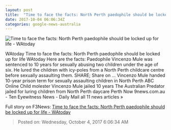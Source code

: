 ```yaml
---
layout: post
title:  "Time to face the facts: North Perth paedophile should be locked up for life - WAtoday"
date: 2017-10-04 06:06:34Z
categories: google-news-australia
---
```


![Time to face the facts: North Perth paedophile should be locked up for life - WAtoday](http://www.watoday.com.au/content/dam/images/g/o/s/i/1/n/image.related.socialLead.620x349.gyu9n1.png/1507098487985.png)

WAtoday Time to face the facts: North Perth paedophile should be locked up for life WAtoday Here are the facts: Paedophile Vincenzo Mule was sentenced to 10 years for sexually abusing two children under the age of six. He lured the children with icy-poles from a North Perth childcare centre before sexually assaulting them. SHARE; Share on ... Vincenzo Mule handed 10-year prison term for sexually assaulting children in North Perth ABC Online Child molester Vincenzo Mule jailed 10 years The Australian Predator jailed for luring children from North Perth daycare Perth Now 9news.com.au - Ten Eyewitness News - Daily Mail all 11 news articles »


Full story on F3News: [Time to face the facts: North Perth paedophile should be locked up for life - WAtoday](http://www.f3nws.com/n/Yfv4bH)

> Posted on: Wednesday, October 4, 2017 6:06:34 AM
